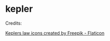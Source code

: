 # kepler

Credits:

<a href="https://www.flaticon.com/free-icons/keplers-law" title="keplers law icons">Keplers law icons created by Freepik - Flaticon</a>